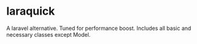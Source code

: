 # laraquick
A laravel alternative. Tuned for performance boost. Includes all basic and necessary classes except Model.
